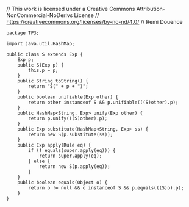 // This work is licensed under a Creative Commons Attribution-NonCommercial-NoDerivs License
// https://creativecommons.org/licenses/by-nc-nd/4.0/
// Remi Douence
```
package TP3;

import java.util.HashMap;

public class S extends Exp {
	Exp p;
	public S(Exp p) {
		this.p = p;
	}
	public String toString() {
		return "S(" + p + ")";
	}
	public boolean unifiable(Exp other) {
		return other instanceof S && p.unifiable(((S)other).p);
	}
	public HashMap<String, Exp> unify(Exp other) {
		return p.unify(((S)other).p);
	}
	public Exp substitute(HashMap<String, Exp> ss) {
		return new S(p.substitute(ss));
	}
	public Exp apply(Rule eq) {
		if (! equals(super.apply(eq))) {
			return super.apply(eq);
		} else {
			return new S(p.apply(eq));			
		}
	}
	public boolean equals(Object o) {
		return o != null && o instanceof S && p.equals(((S)o).p);
	}
}

```
